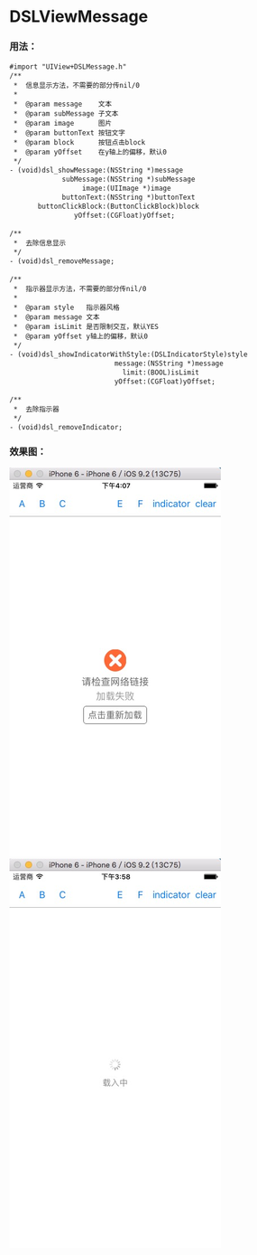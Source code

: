 # DSLViewMessage
### 用法：
```
#import "UIView+DSLMessage.h"
/**
 *  信息显示方法，不需要的部分传nil/0
 *
 *  @param message    文本
 *  @param subMessage 子文本
 *  @param image      图片
 *  @param buttonText 按钮文字
 *  @param block      按钮点击block
 *  @param yOffset    在y轴上的偏移，默认0
 */
- (void)dsl_showMessage:(NSString *)message
             subMessage:(NSString *)subMessage
                  image:(UIImage *)image
             buttonText:(NSString *)buttonText
       buttonClickBlock:(ButtonClickBlock)block
                yOffset:(CGFloat)yOffset;
                
/**
 *  去除信息显示
 */
- (void)dsl_removeMessage;

/**
 *  指示器显示方法，不需要的部分传nil/0
 *
 *  @param style   指示器风格
 *  @param message 文本
 *  @param isLimit 是否限制交互，默认YES
 *  @param yOffset y轴上的偏移，默认0
 */
- (void)dsl_showIndicatorWithStyle:(DSLIndicatorStyle)style
                          message:(NSString *)message
                            limit:(BOOL)isLimit
                          yOffset:(CGFloat)yOffset;
                          
/**
 *  去除指示器
 */
- (void)dsl_removeIndicator;
```
### 效果图：

![](https://github.com/dengshunlai/DSLViewMessage/raw/master/showMessage.png)
![](https://github.com/dengshunlai/DSLViewMessage/raw/master/activityIndicator.png)
